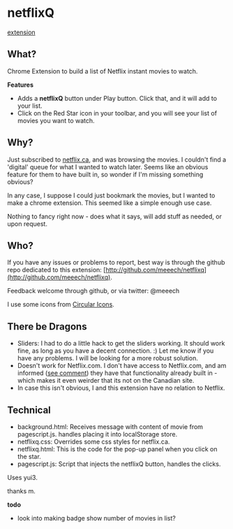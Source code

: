 netflixQ
========

[extension](https://chrome.google.com/extensions/detail/fjbfidbblfnfbgniilajdlnfdoefbabj?hl=en)

What?
-----

Chrome Extension to build a list of Netflix instant movies to watch. 

**Features**

* Adds a **netflixQ** button under Play button. Click that, and it will add to your list.
* Click on the Red Star icon in your toolbar, and you will see your list of movies you want to watch.

Why?
----

Just subscribed to [netflix.ca](http://www.netflix.ca), and was browsing the movies. I couldn't find a 'digital' queue for what I wanted to watch later. Seems like an obvious feature for them to have built in, so wonder if I'm missing something obvious? 

In any case, I suppose I could just bookmark the movies, but I wanted to make a chrome extension. This seemed like a simple enough use case.

Nothing to fancy right now - does what it says, will add stuff as needed, or upon request.

Who?
----

If you have any issues or problems to report, best way is through the github repo dedicated to this extension: [http://github.com/meeech/netflixq](http://github.com/meeech/netflixq). 

Feedback welcome through github, or via twitter: @meeech

I use some icons from [Circular Icons](http://prothemedesign.com/circular-icons/).

There be Dragons
----------------

* Sliders: I had to do a little hack to get the sliders working. It should work fine, as long as you have a decent connection. :) Let me know if you have any problems. I will be looking for a more robust solution.
* Doesn't work for Netflix.com. I don't have access to Netflix.com, and am informed ([see comment](https://chrome.google.com/extensions/detail/fjbfidbblfnfbgniilajdlnfdoefbabj?hl=en)) they have that functionality already built in - which makes it even weirder that its not on the Canadian site.
* In case this isn't obvious, I and this extension have no relation to Netflix.

Technical
---------

* background.html: Receives message with content of movie from pagescript.js. handles placing it into localStorage store.
* netflixq.css: Overrides some css styles for netflix.ca. 
* netflixq.html: This is the code for the pop-up panel when you click on the star.
* pagescript.js: Script that injects the netflixQ button, handles the clicks.

Uses yui3. 

thanks
m.

**todo**

* look into making badge show number of movies in list? 